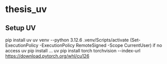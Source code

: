 # thesis_uv

## Setup UV
pip install uv
uv venv --python 3.12.6
.venv/Scripts/activate (Set-ExecutionPolicy -ExecutionPolicy RemoteSigned -Scope CurrentUser) if no access
uv pip install ...
uv pip install torch torchvision --index-url https://download.pytorch.org/whl/cu126